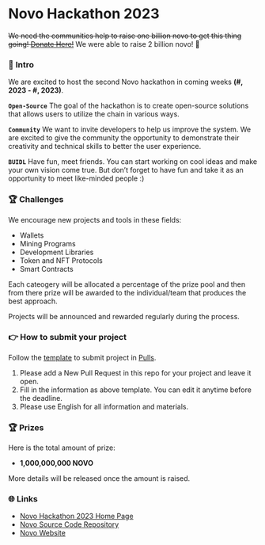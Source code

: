 # Novo Hackathon 2023

~~We need the communities help to raise one billion novo to get this thing going! [Donate Here!](https://novo.money/fundraising)~~ We were able to raise 2 billion novo! 🎉

### 💫 **Intro**

We are excited to host the second Novo hackathon in coming weeks **(#, 2023 - #, 2023)**. 

**`Open-Source`** The goal of the hackathon is to create open-source solutions that allows users to utilize the chain in various ways. 

**`Community`** We want to invite developers to help us improve the system. We are excited to give the community the opportunity to demonstrate their creativity and technical skills to better the user experience.

**`BUIDL`**  Have fun, meet friends. You can start working on cool ideas and make your own vision come true. But don’t forget to have fun and take it as an opportunity to meet like-minded people :)

### 🏆 **Challenges**

We encourage new projects and tools in these fields:

- Wallets
- Mining Programs
- Development Libraries
- Token and NFT Protocols
- Smart Contracts

Each cateogery will be allocated a percentage of the prize pool and then from there prize will be awarded to the individual/team that produces the best approach.

Projects will be announced and rewarded regularly during the process.

### **👉 How to submit your project**

Follow the [template](https://github.com/novoworks/novo-hackathon-2022/issues/1) to submit project in [Pulls](https://github.com/novochain/novo-hackathon-2023/pulls).

1. Please add a New Pull Request in this repo for your project and leave it open.
2. Fill in the information as above template. You can edit it anytime before the deadline.
3. Please use English for all information and materials.

### **🏆 Prizes**

Here is the total amount of prize:

- **1,000,000,000 NOVO**

More details will be released once the amount is raised.

### 🌐 Links

- [Novo Hackathon 2023 Home Page](https://github.com/novochain/novo-hackathon-2023)
- [Novo Source Code Repository](https://github.com/novochain/novo)
- [Novo Website](https://novo.money/)
